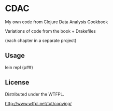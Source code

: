 # CDAC

My own code from Clojure Data Analysis Cookbook

Variations of code from the book + Drakefiles

(each chapter in a separate project)

## Usage

lein repl
(p##)

## License

Distributed under the WTFPL.

http://www.wtfpl.net/txt/copying/
